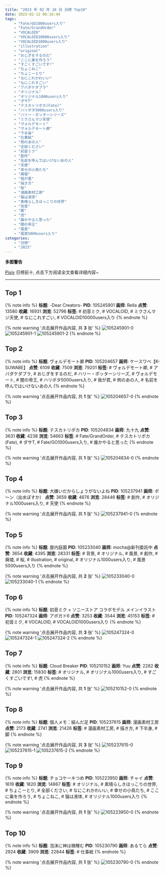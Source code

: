 ```yaml
---
title: "2023 年 02 月 10 日 日榜 Top10"
date: 2023-02-12 06:16:44
tags:
    - "Fate/GO1000users入り"
    - "Fate/GrandOrder"
    - "VOCALOID"
    - "VOCALOID10000users入り"
    - "VOCALOID1000users入り"
    - "illustration"
    - "original"
    - "おじぎをするのだ"
    - "ここに巣を作ろう"
    - "すごくすごいです!"
    - "ちょこねこ"
    - "ちょこーとり"
    - "なにこれかわいい"
    - "なにこれすごい"
    - "アバダケダブラ"
    - "オリジナル"
    - "オリジナル1000users入り"
    - "ダサT"
    - "テスカトリポカ(Fate)"
    - "ハリポタ5000users入り"
    - "ハリー・ポッターシリーズ"
    - "ミクさんマジ天使"
    - "ヴォルデモート"
    - "ヴォルデモート卿"
    - "下半身"
    - "仕事絵"
    - "例のあの人"
    - "全部ください"
    - "初音ミク"
    - "創作"
    - "名前を呼んではいけないあの人"
    - "天使"
    - "幸せの小鳥たち"
    - "廃墟"
    - "我が君"
    - "描き方"
    - "桜"
    - "漫画素材工房"
    - "猫は液体"
    - "素晴らしきほっこりの世界"
    - "背景"
    - "脚"
    - "虎"
    - "誰かやると思った"
    - "闇の帝王"
    - "風景"
    - "風景5000users入り"
categories:
    - "日榜"
    - "2023"
---
```


<i class="fa fa-triangle-exclamation"></i>**多图警告**<i class="fa fa-triangle-exclamation"></i>

[Pixiv](https://www.pixiv.net/) 日榜前十, 点击下方阅读全文查看详细内容~

<!-- more -->

---

## Top 1

{% note info %}
**标题**: -Dear Creators-
**PID**: 105245901 **画师**: Rella
**点赞**: 13580 **收藏**: 16931 **浏览**: 52796
**标签**: # 初音ミク, # VOCALOID, # ミクさんマジ天使, # なにこれすごい, # VOCALOID10000users入り
{% endnote %}

{% note warning '点击展开作品内容, 共 **3** 张' %}
![105245901-0](https://i.pixiv.re/img-original/img/2023/02/10/16/39/04/105245901_p0.jpg)
![105245901-1](https://i.pixiv.re/img-original/img/2023/02/10/16/39/04/105245901_p1.jpg)
![105245901-2](https://i.pixiv.re/img-original/img/2023/02/10/16/39/04/105245901_p2.jpg)
{% endnote %}

## Top 2

{% note info %}
**标题**: ヴォルデモート卿
**PID**: 105204657 **画师**: ケースワベ【K-SUWABE】
**点赞**: 6109 **收藏**: 7509 **浏览**: 79201
**标签**: # ヴォルデモート卿, # アバダケダブラ, # おじぎをするのだ, # ハリー・ポッターシリーズ, # ヴォルデモート, # 闇の帝王, # ハリポタ5000users入り, # 我が君, # 例のあの人, # 名前を呼んではいけないあの人
{% endnote %}

{% note warning '点击展开作品内容, 共 **1** 张' %}
![105204657-0](https://i.pixiv.re/img-original/img/2023/02/09/00/01/15/105204657_p0.jpg)
{% endnote %}

## Top 3

{% note info %}
**标题**: テスカトリポカ
**PID**: 105204834 **画师**: 九十九
**点赞**: 3631 **收藏**: 4238 **浏览**: 54663
**标签**: # Fate/GrandOrder, # テスカトリポカ(Fate), # ダサT, # Fate/GO1000users入り, # 誰かやると思った
{% endnote %}

{% note warning '点击展开作品内容, 共 **1** 张' %}
![105204834-0](https://i.pixiv.re/img-original/img/2023/02/09/00/03/56/105204834_p0.jpg)
{% endnote %}

## Top 4

{% note info %}
**标题**: 大嫌いだからしょうがないよね
**PID**: 105237941 **画师**: ポ～ン（出水ぽすか）
**点赞**: 3659 **收藏**: 4676 **浏览**: 28446
**标签**: # 創作, # オリジナル1000users入り, # 天使
{% endnote %}

{% note warning '点击展开作品内容, 共 **1** 张' %}
![105237941-0](https://i.pixiv.re/img-original/img/2023/02/10/07/30/01/105237941_p0.jpg)
{% endnote %}

## Top 5

{% note info %}
**标题**: 屋内庭園
**PID**: 105233040 **画师**: mocha@新刊委託中
**点赞**: 3654 **收藏**: 4395 **浏览**: 28331
**标签**: # 背景, # オリジナル, # 風景, # 創作, # 廃墟, # 桜, # illustration, # original, # オリジナル1000users入り, # 風景5000users入り
{% endnote %}

{% note warning '点击展开作品内容, 共 **2** 张' %}
![105233040-0](https://i.pixiv.re/img-original/img/2023/02/10/01/00/57/105233040_p0.png)
![105233040-1](https://i.pixiv.re/img-original/img/2023/02/10/01/00/57/105233040_p1.png)
{% endnote %}

## Top 6

{% note info %}
**标题**: 初音ミク × ソニーストア コラボモデル メインイラスト
**PID**: 105247324 **画师**: アボガド6
**点赞**: 3253 **收藏**: 3544 **浏览**: 45153
**标签**: # 初音ミク, # VOCALOID, # VOCALOID1000users入り
{% endnote %}

{% note warning '点击展开作品内容, 共 **3** 张' %}
![105247324-0](https://i.pixiv.re/img-original/img/2023/02/10/17/43/51/105247324_p0.jpg)
![105247324-1](https://i.pixiv.re/img-original/img/2023/02/10/17/43/51/105247324_p1.jpg)
![105247324-2](https://i.pixiv.re/img-original/img/2023/02/10/17/43/51/105247324_p2.jpg)
{% endnote %}

## Top 7

{% note info %}
**标题**: Cloud Breaker
**PID**: 105210152 **画师**: Yuu
**点赞**: 2282 **收藏**: 2801 **浏览**: 15830
**标签**: # オリジナル, # オリジナル1000users入り, # すごくすごいです!, # 虎
{% endnote %}

{% note warning '点击展开作品内容, 共 **1** 张' %}
![105210152-0](https://i.pixiv.re/img-original/img/2023/02/09/04/58/26/105210152_p0.jpg)
{% endnote %}

## Top 8

{% note info %}
**标题**: 個人メモ：組んだ足
**PID**: 105237615 **画师**: 漫画素材工房
**点赞**: 2173 **收藏**: 2741 **浏览**: 21426
**标签**: # 漫画素材工房, # 描き方, # 下半身, # 脚
{% endnote %}

{% note warning '点击展开作品内容, 共 **3** 张' %}
![105237615-0](https://i.pixiv.re/img-original/img/2023/02/10/07/00/02/105237615_p0.jpg)
![105237615-1](https://i.pixiv.re/img-original/img/2023/02/10/07/00/02/105237615_p1.jpg)
![105237615-2](https://i.pixiv.re/img-original/img/2023/02/10/07/00/02/105237615_p2.jpg)
{% endnote %}

## Top 9

{% note info %}
**标题**: チョコケーキつめ
**PID**: 105223950 **画师**: チャイ
**点赞**: 1619 **收藏**: 1820 **浏览**: 14867
**标签**: # オリジナル, # 素晴らしきほっこりの世界, # ちょこーとり, # 全部ください, # なにこれかわいい, # 幸せの小鳥たち, # ここに巣を作ろう, # ちょこねこ, # 猫は液体, # オリジナル1000users入り
{% endnote %}

{% note warning '点击展开作品内容, 共 **1** 张' %}
![105223950-0](https://i.pixiv.re/img-original/img/2023/02/09/20/30/01/105223950_p0.png)
{% endnote %}

## Top 10

{% note info %}
**标题**: 泡沫に神は微睡む
**PID**: 105230790 **画师**: あるてら
**点赞**: 2924 **收藏**: 3909 **浏览**: 22844
**标签**: # 仕事絵
{% endnote %}

{% note warning '点击展开作品内容, 共 **1** 张' %}
![105230790-0](https://i.pixiv.re/img-original/img/2023/02/10/00/00/13/105230790_p0.png)
{% endnote %}
